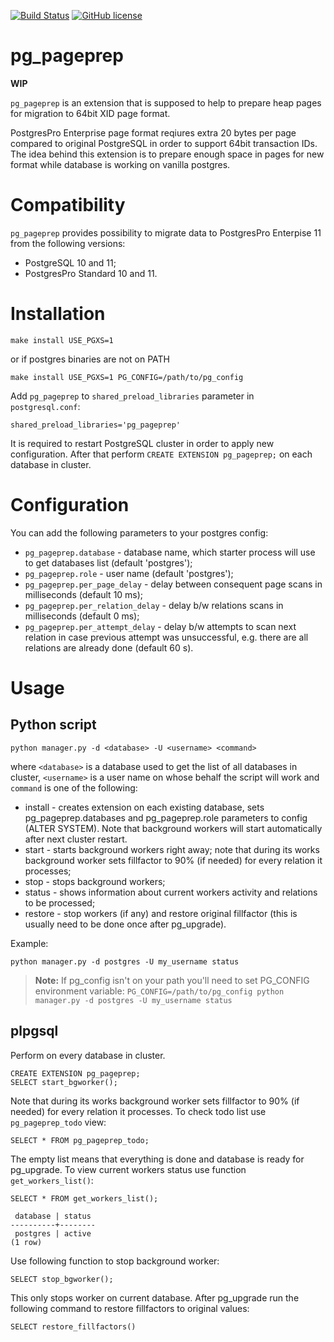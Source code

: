 [![Build Status](https://travis-ci.org/postgrespro/pg_pageprep.svg?branch=master)](https://travis-ci.org/postgrespro/pg_pageprep)
[![GitHub license](https://img.shields.io/badge/license-PostgreSQL-blue.svg)](https://raw.githubusercontent.com/postgrespro/pg_pageprep/master/LICENSE)

# pg_pageprep

**WIP**

`pg_pageprep` is an extension that is supposed to help to prepare heap pages
for migration to 64bit XID page format.

PostgresPro Enterprise page format reqiures extra 20 bytes per page compared
to original PostgreSQL in order to support 64bit transaction IDs. The idea
behind this extension is to prepare enough space in pages for new format
while database is working on vanilla postgres.

# Compatibility

`pg_pageprep` provides possibility to migrate data to PostgresPro Enterpise 11
from the following versions:
* PostgreSQL 10 and 11;
* PostgresPro Standard 10 and 11.

# Installation

```
make install USE_PGXS=1
```

or if postgres binaries are not on PATH

```
make install USE_PGXS=1 PG_CONFIG=/path/to/pg_config
```

Add `pg_pageprep` to `shared_preload_libraries` parameter in `postgresql.conf`:

```
shared_preload_libraries='pg_pageprep'
```

It is required to restart PostgreSQL cluster in order to apply new configuration. After that perform `CREATE EXTENSION pg_pageprep;` on each database in cluster.

# Configuration

You can add the following parameters to your postgres config:

* `pg_pageprep.database` - database name, which starter process will use to get databases list (default 'postgres');
* `pg_pageprep.role` - user name (default 'postgres');
* `pg_pageprep.per_page_delay` - delay between consequent page scans in milliseconds (default 10 ms);
* `pg_pageprep.per_relation_delay` - delay b/w relations scans in milliseconds (default 0 ms);
* `pg_pageprep.per_attempt_delay` - delay b/w attempts to scan next relation in case previous attempt was unsuccessful, e.g. there are all relations are already done (default 60 s).

# Usage

## Python script

```
python manager.py -d <database> -U <username> <command>
```

where `<database>` is a database used to get the list of all databases in cluster, `<username>` is a user name on whose behalf the script will work and `command` is one of the following:

* install - creates extension on each existing database, sets pg_pageprep.databases and pg_pageprep.role parameters to config (ALTER SYSTEM). Note that background workers will start automatically after next cluster restart.
* start - starts background workers right away; note that during its works background worker sets fillfactor to 90% (if needed) for every relation it processes;
* stop - stops background workers;
* status - shows information about current workers activity and relations to be processed;
* restore - stop workers (if any) and restore original fillfactor (this is usually need to be done once after pg_upgrade).

Example:

```
python manager.py -d postgres -U my_username status
```

> **Note:** If pg_config isn't on your path you'll need to set PG_CONFIG environment variable:
> `PG_CONFIG=/path/to/pg_config python manager.py -d postgres -U my_username status`

## plpgsql

Perform on every database in cluster.

```
CREATE EXTENSION pg_pageprep;
SELECT start_bgworker();
```

Note that during its works background worker sets fillfactor to 90% (if needed) for every relation it processes.
To check todo list use `pg_pageprep_todo` view:

```
SELECT * FROM pg_pageprep_todo;
```

The empty list means that everything is done and database is ready for pg_upgrade.
To view current workers status use function `get_workers_list()`:

```
SELECT * FROM get_workers_list();

 database | status
----------+--------
 postgres | active
(1 row)

```

Use following function to stop background worker:

```
SELECT stop_bgworker();
```

This only stops worker on current database.
After pg_upgrade run the following command to restore fillfactors to original values:

```
SELECT restore_fillfactors()
```
